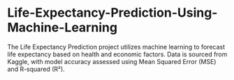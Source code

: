 # Life-Expectancy-Prediction-Using-Machine-Learning
The Life Expectancy Prediction project utilizes machine learning to forecast life expectancy based on health and economic factors. Data is sourced from Kaggle, with model accuracy assessed using Mean Squared Error (MSE) and R-squared (R²).
